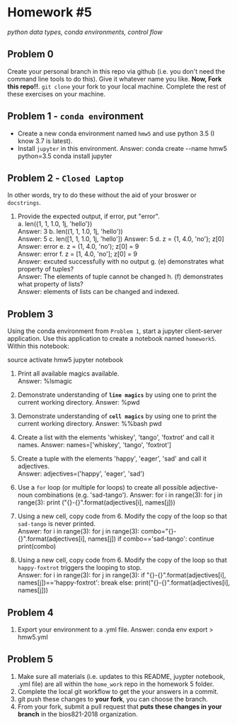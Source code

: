 # Homework \#5
*python data types, conda environments, control flow*  


## Problem 0
Create your personal branch in this repo via github (i.e. you don't need the command line
tools to do this). Give it whatever name you like. **Now, Fork this repo!!**. `git clone`
your fork to your local machine. Complete the rest of these exercises on your machine.

## Problem 1 - `conda env`ironment
- Create a new conda environment named `hmw5` and use python 3.5 (I know 3.7 is latest).
- Install `jupyter` in this environment.
Answer: 
conda create --name hmw5 python=3.5
conda install jupyter

## Problem 2 - `Closed Laptop`
In other words, try to do these without the aid of your broswer or `docstrings`.
1. Provide the expected output, if error, put "error".  
    a. len({1, 1, 1.0, 1j, 'hello'})  
    Answer: 3
    b. len((1, 1, 1.0, 1j, 'hello'))  
    Answer: 5
    c. len([1, 1, 1.0, 1j, 'hello'])
    Answer: 5
    d. z = {1, 4.0, 'no'}; z[0] 
    Answer: error
    e. z = (1, 4.0, 'no'); z[0] = 9  
    Answer: error
    f. z = [1, 4.0, 'no']; z[0] = 9  
    Answer: excuted successfully with no output
    g. (e) demonstrates what property of tuples?  
    Answer: The elements of tuple cannot be changed
    h. (f) demonstrates what property of lists?  
    Answer: elements of lists can be changed and indexed.
    
## Problem 3
Using the conda environment from `Problem 1`, start a jupyter client-server application. Use
this application to create a notebook named `homework5`. Within this notebook:

source activate hmw5
jupyter notebook

1. Print all available magics available.  
Answer: %lsmagic
2. Demonstrate understanding of **`line magics`** by using one to print the current working directory. 
Answer: %pwd
3. Demonstrate understanding of **`cell magics`** by using one to print the current working directory.
Answer: %%bash
		pwd
4. Create a list with the elements 'whiskey', 'tango', 'foxtrot' and call it names. 
Answer: names=['whiskey', 'tango', 'foxtrot']
5. Create a tuple with the elements 'happy', 'eager', 'sad' and call it adjectives.  
Answer: adjectives=('happy', 'eager', 'sad')
6. Use a `for` loop (or multiple for loops) to create all possible adjective-noun combinations (e.g. 'sad-tango'). 
Answer:
for i in range(3):
    for j in range(3):
        print ("{}-{}".format(adjectives[i], names[j]))

7. Using a new cell, copy code from 6. Modify the copy of the loop so that `sad-tango` is never printed.  
Answer: 
for i in range(3):
    for j in range(3):
         combo="{}-{}".format(adjectives[i], names[j])
         if combo=='sad-tango':
            continue
         print(combo)
8. Using a new cell, copy code from 6. Modify the copy of the loop so that `happy-foxtrot` triggers the looping to stop.  
Answer:
for i in range(3):
    for j in range(3):
        if "{}-{}".format(adjectives[i], names[j])=='happy-foxtrot':
            break
        else:
            print("{}-{}".format(adjectives[i], names[j]))

## Problem 4
1. Export your environment to a .yml file.
Answer: conda env export > hmw5.yml

## Problem 5
1. Make sure all materials (i.e. updates to this README, juypter notebook, .yml file) are all
within the `home_work` repo in the homework 5 folder.
2. Complete the local git workflow to get the your answers in a commit.
3. git push these changes to **your fork**, you can choose the branch.
4. From your fork, submit a pull request that **puts these changes in your branch** in the bios821-2018 organization.














